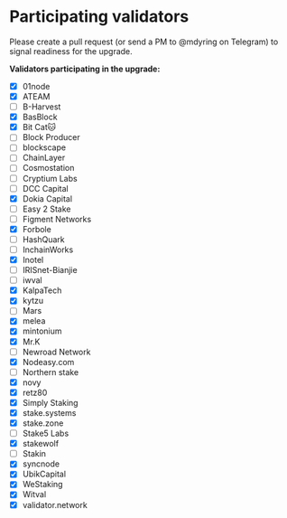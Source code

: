 # Participating validators

Please create a pull request (or send a PM to @mdyring on Telegram) to signal readiness for the upgrade.

**Validators participating in the upgrade:**
* [x] 01node
* [x] ATEAM
* [ ] B-Harvest
* [x] BasBlock
* [x] Bit Cat🐱
* [ ] Block Producer
* [ ] blockscape
* [ ] ChainLayer
* [ ] Cosmostation
* [ ] Cryptium Labs
* [ ] DCC Capital
* [x] Dokia Capital
* [ ] Easy 2 Stake
* [ ] Figment Networks
* [x] Forbole
* [ ] HashQuark
* [ ] InchainWorks
* [x] Inotel
* [ ] IRISnet-Bianjie
* [ ] iwval
* [x] KalpaTech
* [x] kytzu
* [ ] Mars
* [x] melea
* [x] mintonium
* [x] Mr.K
* [ ] Newroad Network
* [x] Nodeasy.com
* [ ] Northern stake
* [x] novy
* [x] retz80
* [x] Simply Staking
* [x] stake.systems
* [x] stake.zone
* [ ] Stake5 Labs
* [x] stakewolf
* [ ] Stakin
* [x] syncnode
* [x] UbikCapital
* [x] WeStaking
* [x] Witval
* [x] validator.network
